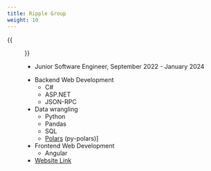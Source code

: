 ```yaml
---
title: Ripple Group
weight: 10
---
```


{{<figure src="/ripple.webp" width="210" height="60" alt="Ripple Group Logo">}}

- Junior Software Engineer, September 2022 - January 2024

<!--more-->

- Backend Web Development
  - C#
  - ASP.NET
  - JSON-RPC
- Data wrangling
  - Python
  - Pandas
  - SQL
  - [Polars](https://www.pola.rs/) (py-polars)]
- Frontend Web Development
  - Angular
- [Website Link](https://ripplegroup.ca)

